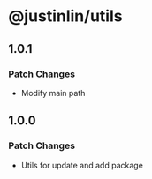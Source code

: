 # @justinlin/utils

## 1.0.1

### Patch Changes

- Modify main path

## 1.0.0

### Patch Changes

- Utils for update and add package
